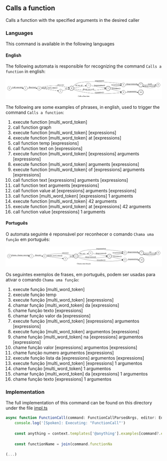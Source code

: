 ## Calls a function

Calls a function with the specified arguments in the desired caller

### Languages

This command is available in the following languages

#### English

The following automata is responsible for recognizing the command `Calls a function` in english:

![English](phrase_en-US.png)

The following are some examples of phrases, in english, used to trigger the command `Calls a function`:

1. execute function [multi_word_token]
2. call function graph
3. execute function [multi_word_token] [expressions]
4. execute function [multi_word_token] at [expressions]
5. call function temp [expressions]
6. call function text on [expressions]
7. execute function [multi_word_token] [expressions] arguments [expressions]
8. execute function [multi_word_token] arguments [expressions]
9. execute function [multi_word_token] of [expressions] arguments [expressions]
10. call function text [expressions] arguments [expressions]
11. call function text arguments [expressions]
12. call function value at [expressions] arguments [expressions]
13. call function [multi_word_token] [expressions] 1 arguments
14. execute function [multi_word_token] 42 arguments
15. execute function [multi_word_token] at [expressions] 42 arguments
16. call function value [expressions] 1 arguments

#### Português

O automata seguinte é reponsável por reconhecer o comando `Chama uma função` em português:

![Português](phrase_pt-BR.png)

Os seguintes exemplos de frases, em português, podem ser usadas para ativar o comando `Chama uma função`:

1. execute função [multi_word_token]
2. execute função temp
3. execute função [multi_word_token] [expressions]
4. chamar função [multi_word_token] da [expressions]
5. chame função texto [expressions]
6. chamar função valor da [expressions]
7. execute função [multi_word_token] [expressions] argumentos [expressions]
8. execute função [multi_word_token] argumentos [expressions]
9. chame função [multi_word_token] na [expressions] argumentos [expressions]
10. chame função valor [expressions] argumentos [expressions]
11. chame função numero argumentos [expressions]
12. execute função lista da [expressions] argumentos [expressions]
13. execute função [multi_word_token] [expressions] 1 argumentos
14. chame função [multi_word_token] 1 argumentos
15. chamar função [multi_word_token] da [expressions] 1 argumentos
16. chame função texto [expressions] 1 argumentos

### Implementation

The full implementation of this command can be found on this directory under the file [impl.ts](impl.ts)

```typescript
async function FunctionCall(command: FunctionCallParsedArgs, editor: Editor, context: Context) {
    console.log('[Spoken]: Executing: "FunctionCall"')

    const anything = context.templates['@anything'].examples[command?.extra?.lang as string]

    const functionName = join(command.functionNa

(...)
```